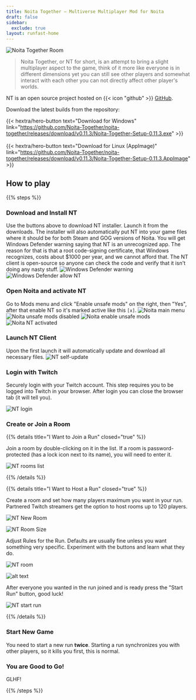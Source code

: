 ```yaml
---
title: Noita Together — Multiverse Multiplayer Mod for Noita
draft: false
sidebar:
  exclude: true
layout: runfast-home
---
```


![Noita Together Room](images/nt/nt-showcase.gif)

> Noita Together, or NT for short, is an attempt to bring a slight multiplayer aspect to the game, think of it more like everyone is in different dimensions yet you can still see other players and somewhat interact with each other you can not directly affect other player's worlds.

NT is an open source project hosted on {{< icon "github" >}} [GitHub](https://github.com/Noita-Together/noita-together/).

Download the latest builds from the repository:

{{< hextra/hero-button text="Download for Windows" link="https://github.com/Noita-Together/noita-together/releases/download/v0.11.3/Noita-Together-Setup-0.11.3.exe" >}}
<br/>
<br/>
{{< hextra/hero-button text="Download for Linux (AppImage)" link="https://github.com/Noita-Together/noita-together/releases/download/v0.11.3/Noita-Together-Setup-0.11.3.AppImage" >}}

## How to play

{{% steps %}}

### Download and Install NT

Use the buttons above to download NT installer. Launch it from the downloads. The installer will also automatically put NT into your game files where it should be for both Steam and GOG versions of Noita.
You will get Windows Defender warning saying that NT is an unrecognized app. The reason for that is that a root code-signing certificate, that Windows recognizes, costs about $1000 per year, and we cannot afford that. The NT client is open-source so anyone can check the code and verify that it isn't doing any nasty stuff.
![Windows Defender warning](images/nt/windows-defender-warning.png)
![Windows Defender allow NT](images/nt/windows-defender-allow.png)

### Open Noita and activate NT

Go to Mods menu and click "Enable unsafe mods" on the right, then "Yes", after that enable NT so it's marked active like this `[x]`.
![Noita main menu](images/nt/noita-menu.jpg)
![Noita unsafe mods disabled](images/nt/noita-unsafe-mods-disabled.jpg)
![Noita enable unsafe mods](images/nt/noita-enable-unsafe-mods-confirmation.jpg)
![Noita NT activated](images/nt/noita-nt-activated.jpg)

### Launch NT Client

Upon the first launch it will automatically update and download all necessary files.
![NT self-update](images/nt/nt-update.png)

### Login with Twitch

Securely login with your Twitch account. This step requires you to be logged into Twitch in your browser. After login you can close the browser tab (it will tell you).

![NT login](images/nt/nt-login.png)

### Create or Join a Room

{{% details title="I Want to Join a Run" closed="true" %}}

Join a room by double-clicking on it in the list. If a room is password-protected (has a lock icon next to its name), you will need to enter it.

![NT rooms list](images/nt/nt-rooms-list.png)

{{% /details %}}

{{% details title="I Want to Host a Run" closed="true" %}}

Create a room and set how many players maximum you want in your run. Partnered Twitch streamers get the option to host rooms up to 120 players.

![NT New Room](images/nt/nt-create-room.png)

![NT Room Size](images/nt/nt-create-room-size.png)

Adjust Rules for the Run. Defaults are usually fine unless you want something very specific. Experiment with the buttons and learn what they do.

![NT room](images/nt/nt-room-created.png)

![alt text](images/nt/nt-run-rules.png)

After everyone you wanted in the run joined and is ready press the "Start Run" button, good luck!

![NT start run](images/nt/nt-start-run.png)

{{% /details %}}

### Start New Game

You need to start a new run **twice**. Starting a run synchronizes you with other players, so it kills you first, this is normal.

### You are Good to Go!

GLHF!

{{% /steps %}}
